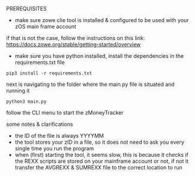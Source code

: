 PREREQUISITES

- make sure zowe clie tool is installed & configured to be used with your zOS main frame account

if that is not the case, follow the instructions on this link: https://docs.zowe.org/stable/getting-started/overview

- make sure you have python installed, install the dependencies in the requirements.txt file

```
pip3 install -r requirements.txt 
```

next is navigating to the folder where the main.py file is situated and running it

```
python3 main.py
```

follow the CLI menu to start the zMoneyTracker

some notes & clarifications

- the ID of the file is always YYYYMM
- the tool stores your zID in a file, so it does not need to ask you every single time you run the program
- when (first) starting the tool, it seems slow, this is because it checks if the REXX scripts are stored on your mainframe account or not, if not it transfer the AVGREXX & SUMREXX file to the correct location to run
